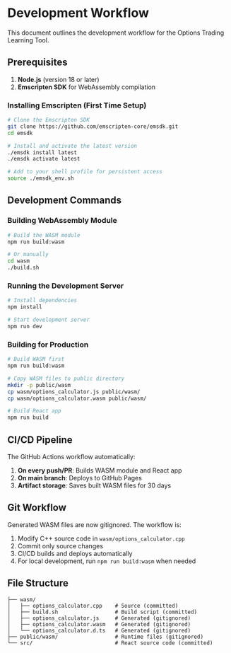 # Development Workflow

This document outlines the development workflow for the Options Trading Learning Tool.

## Prerequisites

1. **Node.js** (version 18 or later)
2. **Emscripten SDK** for WebAssembly compilation

### Installing Emscripten (First Time Setup)

```bash
# Clone the Emscripten SDK
git clone https://github.com/emscripten-core/emsdk.git
cd emsdk

# Install and activate the latest version
./emsdk install latest
./emsdk activate latest

# Add to your shell profile for persistent access
source ./emsdk_env.sh
```

## Development Commands

### Building WebAssembly Module

```bash
# Build the WASM module
npm run build:wasm

# Or manually
cd wasm
./build.sh
```

### Running the Development Server

```bash
# Install dependencies
npm install

# Start development server
npm run dev
```

### Building for Production

```bash
# Build WASM first
npm run build:wasm

# Copy WASM files to public directory
mkdir -p public/wasm
cp wasm/options_calculator.js public/wasm/
cp wasm/options_calculator.wasm public/wasm/

# Build React app
npm run build
```

## CI/CD Pipeline

The GitHub Actions workflow automatically:

1. **On every push/PR**: Builds WASM module and React app
2. **On main branch**: Deploys to GitHub Pages
3. **Artifact storage**: Saves built WASM files for 30 days

## Git Workflow

Generated WASM files are now gitignored. The workflow is:

1. Modify C++ source code in `wasm/options_calculator.cpp`
2. Commit only source changes
3. CI/CD builds and deploys automatically
4. For local development, run `npm run build:wasm` when needed

## File Structure

```
├── wasm/
│   ├── options_calculator.cpp    # Source (committed)
│   ├── build.sh                  # Build script (committed)
│   ├── options_calculator.js     # Generated (gitignored)
│   ├── options_calculator.wasm   # Generated (gitignored)
│   └── options_calculator.d.ts   # Generated (gitignored)
├── public/wasm/                  # Runtime files (gitignored)
└── src/                          # React source code (committed)
```
